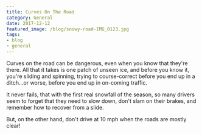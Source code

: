 ```yaml
---
title: Curves On The Road
category: General
date: 2017-12-12
featured_image: /blog/snowy-road-IMG_0123.jpg
tags:
- blog
- general
---
```


Curves on the road can be dangerous, even when you know that they're there. All that it takes is one patch of unseen ice, and before you know it, you're sliding and spinning, trying to course-correct before you end up in a ditch...or worse, before you end up in on-coming traffic.

It never fails, that with the first real snowfall of the season, so many drivers seem to forget that they need to slow down, don't slam on their brakes, and remember how to recover from a slide.

But, on the other hand, don't drive at 10 mph when the roads are mostly clear!
